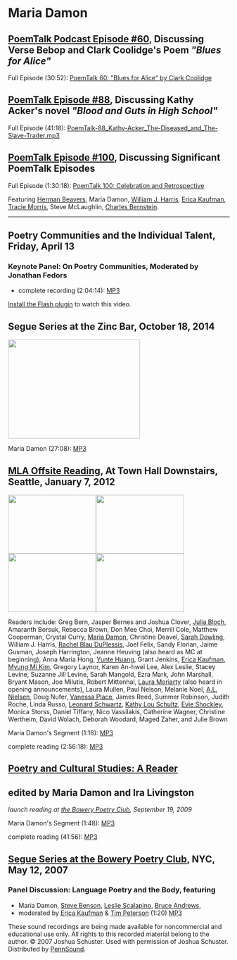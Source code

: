 Maria Damon
===========

[PoemTalk Podcast Episode \#60](https://jacket2.org/podcasts/whelm-lessons-poemtalk-60), Discussing Verse Bebop and Clark Coolidge's Poem *"Blues for Alice"*
-------------------------------------------------------------------------------------------------------------------------------------------------------------

Full Episode (30:52): [PoemTalk 60: "Blues for Alice" by Clark Coolidge](https://media.sas.upenn.edu/pennsound/podcasts/PoemTalk/PoemTalk-60-Coolidge_Blues-for-Alice.mp3)

[PoemTalk Episode \#88](https://jacket2.org/podcasts/me-no-one-will-take-poemtalk-88), Discussing Kathy Acker's novel *"Blood and Guts in High School"*
-------------------------------------------------------------------------------------------------------------------------------------------------------

Full Episode (41:18): [PoemTalk-88\_Kathy-Acker\_The-Diseased\_and\_The-Slave-Trader.mp3](https://media.sas.upenn.edu/pennsound/podcasts/PoemTalk/PoemTalk-88_Kathy-Acker_The-Diseased_and_The-Slave-Trader.mp3)

[PoemTalk Episode \#100](https://jacket2.org/podcasts/poemtalk-retrospective-poemtalk-100), Discussing Significant PoemTalk Episodes
------------------------------------------------------------------------------------------------------------------------------------

Full Episode (1:30:18): [PoemTalk 100: Celebration and Retrospective](https://media.sas.upenn.edu/pennsound/podcasts/PoemTalk/PoemTalk-100_Celebration-and-Retrospective.mp3)

Featuring [Herman Beavers](http://writing.upenn.edu/pennsound/x/Beavers.php), Maria Damon, [William J. Harris](Harris.php), [Erica Kaufman](Kaufman.php), [Tracie Morris](Morris.php),
Steve McLaughlin, [Charles Bernstein](Bernstein.php).

------------------------------------------------------------------------

Poetry Communities and the Individual Talent, Friday, April 13
--------------------------------------------------------------

### Keynote Panel: On Poetry Communities, Moderated by Jonathan Fedors

-   complete recording (2:04:14): [MP3](http://media.sas.upenn.edu/pennsound/groups/Poetry-Communities/Damon_Dworkin_Reed_Yao_Fedors_Complete-Recording_Keynote-Panel_PCIT_KWH-UPenn_4-13-12.mp3)

[Install the Flash plugin](http://get.adobe.com/flashplayer/) to watch this video.

Segue Series at the Zinc Bar, October 18, 2014
----------------------------------------------

[<img src="https://media.sas.upenn.edu/pennsound/misc/Images/Segue-Zinc/Maria-Damon.jpg" width="300" height="225" />](https://media.sas.upenn.edu/pennsound/misc/Images/Segue-Zinc/Maria-Damon.jpg)

Maria Damon (27:08): [MP3](https://media.sas.upenn.edu/pennsound/groups/Segue-Zinc-Bar/Zinc-Fall-2014/Damon-Maria_Segue-ZINC_10_18_14.mp3)


[MLA Offsite Reading](MLA-Offsite.php), At Town Hall Downstairs, Seattle, January 7, 2012
-----------------------------------------------------------------------------------------

<img src="http://media.sas.upenn.edu/pennsound/groups/MLA-Offsite/2012/MLA-Offsite_01_2012.jpg" width="200" height="133" /><img src="http://media.sas.upenn.edu/pennsound/groups/MLA-Offsite/2012/MLA-Offsite_02_2012.jpg" width="200" height="133" />  
<img src="http://media.sas.upenn.edu/pennsound/groups/MLA-Offsite/2012/MLA-Offsite_03_2012.jpg" width="200" height="133" /><img src="http://media.sas.upenn.edu/pennsound/groups/MLA-Offsite/2012/MLA-Offsite_04_2012.jpg" width="200" height="133" />  

Readers include: Greg Bern, Jasper Bernes and Joshua Clover, [Julia Bloch](Bloch.php), Amaranth Borsuk, Rebecca Brown, Don Mee Choi, Merrill Cole, Matthew Cooperman, Crystal Curry, [Maria Damon](Damon.php),
Christine Deavel, [Sarah Dowling](Dowling.php), William J. Harris, [Rachel Blau DuPlessis](DuPlessis.php), Joel Felix, Sandy Florian, Jaime Gusman, Joseph Harrington, Jeanne Heuving (also heard as MC at beginning),
Anna Maria Hong, [Yunte Huang](Huang.php), Grant Jenkins, [Erica Kaufman](Kaufman.html), [Myung Mi Kim](Kim.php), Gregory Laynor, Karen An-hwei Lee, Alex Leslie, Stacey Levine, Suzanne Jill Levine,
Sarah Mangold, Ezra Mark, John Marshall, Bryant Mason, Joe Milutis, Robert Mittenhal, [Laura Moriarty](Moriarty.php) (also heard in opening announcements), Laura Mullen, Paul Nelson, Melanie Noel, [A.L. Nielsen](Nielsen.php),
Doug Nufer, [Vanessa Place](Place.php), James Reed, Summer Robinson, Judith Roche, Linda Russo, [Leonard Schwartz](Schwartz.php), [Kathy Lou Schultz](Schultz.html), [Evie Shockley](Shockley.php),
Monica Storss, Daniel Tiffany, Nico Vassilakis, Catherine Wagner, Christine Wertheim, David Wolach, Deborah Woodard, Maged Zaher, and Julie Brown

Maria Damon's Segment (1:16): [MP3](https://media.sas.upenn.edu/pennsound/groups/MLA-Offsite/2012/MLA-Off-Site-Reading_Maria-Damon_01_Town-Hall-Downstairs_Seattle-WA_7-January-2012.mp3)

complete reading (2:56:18): [MP3](http://media.sas.upenn.edu/pennsound/groups/MLA-Offsite/2012/MLA-Off-Site-Reading_01_Town-Hall-Downstairs_Seattle-WA_7-January-2012.mp3)

[Poetry and Cultural Studies: A Reader](http://writing.upenn.edu/pennsound/x/Poetry-and-Cultural-Studies.php)
-------------------------------------------------------------------------------------------------------------

edited by Maria Damon and Ira Livingston
----------------------------------------

*launch reading at [the Bowery Poetry Club](Segue-BPC.html), September 19, 2009*

Maria Damon's Segment (1:48): [MP3](http://media.sas.upenn.edu/pennsound/groups/Poetry-and-Cultural-Studies/Poetry-and-Cultural-Studies_02_Damon_BPC_9-19-09.mp3)

complete reading (41:56): [MP3](http://media.sas.upenn.edu/pennsound/groups/Poetry-and-Cultural-Studies/Poetry-and-Cultural-Studies_BPC_9-19-09.mp3)

[Segue Series at the Bowery Poetry Club](http://www.writing.upenn.edu/pennsound/x/Segue-BPC.php), NYC, May 12, 2007
-------------------------------------------------------------------------------------------------------------------

### Panel Discussion: Language Poetry and the Body, featuring

-   Maria Damon, [Steve Benson](http://www.writing.upenn.edu/pennsound/x/Benson.html), [Leslie Scalapino](http://writing.upenn.edu/pennsound/x/Scalapino.html), [Bruce Andrews](http://writing.upenn.edu/pennsound/x/Andrews.html),
-   moderated by [Erica Kaufman](http://writing.upenn.edu/pennsound/x/Kaufman.html) & [Tim Peterson](http://writing.upenn.edu/pennsound/x/Peterson.php) (1:20) [MP3](http://media.sas.upenn.edu/pennsound/groups/Language-Poetry-And-Body/Language-Poetry-&-Body_BPC-Segue-NY_5-12-07.mp3)

  
  
  

These sound recordings are being made available for noncommercial and educational
use only. All rights to this recorded material belong to the author. © 2007
Joshua Schuster. Used with permission of Joshua Schuster. Distributed by [PennSound](http://www.writing.upenn.edu/pennsound/).
